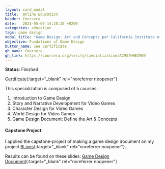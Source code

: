 ```yaml
---
layout: card_modal
title:  Online Education
header: Coursera 
date:   2021-05-05 14:28:35 +0200
categories: education
tags: game design
modal_title: "Game Design: Art and Concepts par California Institute of the Arts"
objective: Fundations of Game Design
button_name: See Certificate
gh_name: Coursera
gh_link: https://coursera.org/verify/specialization/A29S7HHEZ9W9
---
```


__Status__: Finished

[Certificate](https://coursera.org/verify/specialization/A29S7HHEZ9W9){:target="_blank" rel="noreferrer noopener"}

This specialization is composed of 5 courses:
1. Introduction to Game Design 
2. Story and Narrative Development for Video Games
3. Character Design for Video Games
4. World Design for Video Games
5. Game Design Document: Define the Art & Concepts

#### Capstone Project

I applied the capstone-project of making a game design document on my project [9Lives](./projects_cpp.md){:target="_blank" rel="noreferrer noopener"}. 

Results can be found on these slides: [Game Design Document](https://drive.google.com/file/d/1O0Ac06Ke82EVLZGDs-N7JoixQQ94ngwD/view?usp=sharing){:target="_blank" rel="noreferrer noopener"}